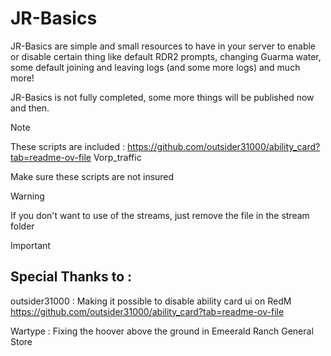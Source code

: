 # JR-Basics
JR-Basics are simple and small resources to have in your server to enable or disable certain thing like default RDR2 prompts, changing Guarma water, some default joining and leaving logs (and some more logs) and much more!

JR-Basics is not fully completed, some more things will be published now and then.


> [!NOTE]
> These scripts are included :
> https://github.com/outsider31000/ability_card?tab=readme-ov-file
> Vorp_traffic
>
> Make sure these scripts are not insured

> [!WARNING]
> If you don't want to use of the streams, just remove the file in the stream folder

> [!IMPORTANT]
> ## Special Thanks to :
> outsider31000 : 
> Making it possible to disable ability card ui on RedM
> https://github.com/outsider31000/ability_card?tab=readme-ov-file
>
>
> Wartype :
> Fixing the hoover above the ground in Emeerald Ranch General Store